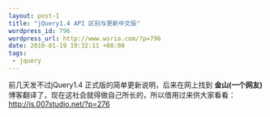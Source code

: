 ```yaml
--- 
layout: post-1
title: "jQuery1.4 API 区别与更新中文版"
wordpress_id: 796
wordpress_url: http://www.wsria.com/?p=796
date: 2010-01-19 19:32:11 +08:00
tags: 
 - jquery
---
```

前几天发不过jQuery1.4 正式版的简单更新说明，后来在网上找到 <strong>金山(一个网友) </strong>博客翻译了，现在这社会就得做自己所长的，所以借用过来供大家看看：<a title="jquery1.4 API 区别与更新中文版" href="http://js.007studio.net/?p=276" target="_blank">http://js.007studio.net/?p=276</a>
